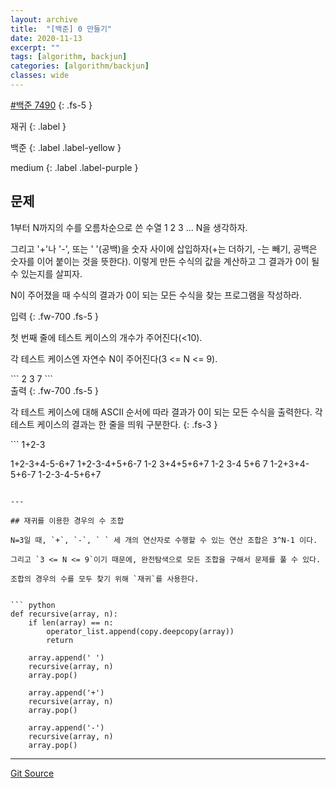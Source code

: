 ```yaml
---
layout: archive
title:  "[백준] 0 만들기"
date: 2020-11-13
excerpt: ""
tags: [algorithm, backjun]
categories: [algorithm/backjun]
classes: wide
---
```


[#백준 7490](https://www.acmicpc.net/problem/7490)
{: .fs-5 }

<div class="code-example" markdown="1">
재귀
{: .label }

백준
{: .label .label-yellow }

medium
{: .label .label-purple }
</div>

<!--more-->
## 문제
1부터 N까지의 수를 오름차순으로 쓴 수열 1 2 3 ... N을 생각하자.

그리고 '+'나 '-', 또는 ' '(공백)을 숫자 사이에 삽입하자(+는 더하기, -는 빼기, 공백은 숫자를 이어 붙이는 것을 뜻한다). 이렇게 만든 수식의 값을 계산하고 그 결과가 0이 될 수 있는지를 살피자.

N이 주어졌을 때 수식의 결과가 0이 되는 모든 수식을 찾는 프로그램을 작성하라.

<div class="code-example" markdown="1">
입력
{: .fw-700 .fs-5 }

첫 번째 줄에 테스트 케이스의 개수가 주어진다(<10).

각 테스트 케이스엔 자연수 N이 주어진다(3 <= N <= 9).
</div>
```
2
3
7
```

<div class="code-example" markdown="1">
출력
{: .fw-700 .fs-5 }

각 테스트 케이스에 대해 ASCII 순서에 따라 결과가 0이 되는 모든 수식을 출력한다. 각 테스트 케이스의 결과는 한 줄을 띄워 구분한다.
{: .fs-3 }
</div>
```
1+2-3

1+2-3+4-5-6+7
1+2-3-4+5+6-7
1-2 3+4+5+6+7
1-2 3-4 5+6 7
1-2+3+4-5+6-7
1-2-3-4-5+6+7
```

---

## 재귀를 이용한 경우의 수 조합

N=3일 때, `+`, `-`, ` ` 세 개의 연산자로 수행할 수 있는 연산 조합은 3^N-1 이다.

그리고 `3 <= N <= 9`이기 때문에, 완전탐색으로 모든 조합을 구해서 문제를 풀 수 있다.

조합의 경우의 수를 모두 찾기 위해 `재귀`를 사용한다.


``` python
def recursive(array, n):
    if len(array) == n:
        operator_list.append(copy.deepcopy(array))
        return

    array.append(' ')
    recursive(array, n)
    array.pop()

    array.append('+')
    recursive(array, n)
    array.pop()

    array.append('-')
    recursive(array, n)
    array.pop()
```

---

<i class="icon icon-link" style="display: inline-block;"></i>[Git Source](https://github.com/mongsilJeong/fastcampus/blob/main/repAthmPractice/makeZero.py)
